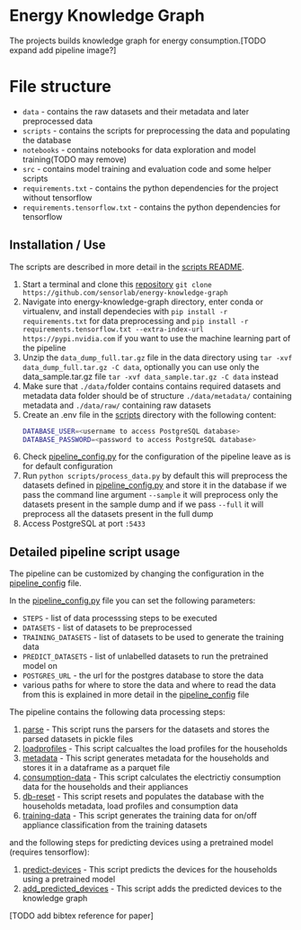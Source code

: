 # Energy Knowledge Graph

The projects builds knowledge graph for energy consumption.[TODO expand add pipeline image?]

# File structure

- `data` - contains the raw datasets and their metadata and later preprocessed data
- `scripts` - contains the scripts for preprocessing the data and populating the database
- `notebooks` - contains notebooks for data exploration and model training(TODO may remove)
- `src` - contains model training and evaluation code and some helper scripts
- `requirements.txt` - contains the python dependencies for the project without tensorflow
- `requirements.tensorflow.txt` - contains the python dependencies for tensorflow



## Installation / Use

The scripts are described in more detail in the [scripts README](src/README.md).


1. Start a terminal and clone this [repository](https://github.com/sensorlab/energy-knowledge-graph) `git clone https://github.com/sensorlab/energy-knowledge-graph`
2. Navigate into energy-knowledge-graph directory, enter conda or virtualenv, and install dependecies with `pip install -r requirements.txt` for data preprocessing 
and `pip install -r requirements.tensorflow.txt --extra-index-url https://pypi.nvidia.com` if you want to use the machine learning part of the pipeline
3. Unzip the `data_dump_full.tar.gz` file in the data directory using `tar -xvf data_dump_full.tar.gz -C data`, optionally you can use only the data_sample.tar.gz file `tar -xvf data_sample.tar.gz -C data` instead 
4. Make sure that `./data/`folder contains contains required datasets and metadata data folder should be of structure `./data/metadata/` containing metadata and `./data/raw/` containing raw datasets
5. Create an .env file in the [scripts](./scripts/) directory with the following content:
    ```bash
    DATABASE_USER=<username to access PostgreSQL database>
    DATABASE_PASSWORD=<password to access PostgreSQL database>
    ```
6. Check [pipeline_config.py](./scripts/pipeline_config.py) for the configuration of the pipeline leave as is for default configuration
7. Run `python scripts/process_data.py` by default this will preprocess the datasets defined in [pipeline_config.py](./scripts/pipeline_config.py) and store it in the database if we pass the command line argument `--sample` it will preprocess only the datasets present in the sample dump and if we pass `--full` it will preprocess all the datasets present in the full dump
8. Access PostgreSQL at port `:5433`



## Detailed pipeline script usage

The pipeline can be customized by changing the configuration in the [pipeline_config](./scripts/pipeline_config.py) file.

In the [pipeline_config.py](./scripts/pipeline_config.py) file you can set the following parameters:





- `STEPS` - list of data processsing steps to be executed
- `DATASETS` - list of datasets to be preprocessed
- `TRAINING_DATASETS` - list of datasets to be used to generate the training data
- `PREDICT_DATASETS` - list of unlabelled datasets to run the pretrained model on
- `POSTGRES_URL` - the url for the postgres database to store the data
- various paths for where to store the data and where to read the data from this is explained in more detail in the [pipeline_config](./scripts/pipeline_config.py) file


The pipeline contains the following data processing steps:

1. [parse](src/run_parsers.py) - This script runs the parsers for the datasets and stores the parsed datasets in pickle files
2. [loadprofiles](src/loadprofiles.py) - This script calcualtes the load profiles for the households
3. [metadata](src/generate_metadata.py) - This script generates metadata for the households and stores it in a dataframe as a parquet file
4. [consumption-data](./scripts/consumption_data.py) - This script calculates the electrictiy consumption data for the households and their appliances
5. [db-reset](./scripts/db_reset.py) - This script resets and populates the database with the households metadata, load profiles and consumption data
6. [training-data](src/generate_training_data.py) - This script generates the training data for on/off appliance classification from the training datasets

and the following steps for predicting devices using a pretrained model (requires tensorflow):

1. [predict-devices](src/label_datasets.py) - This script predicts the devices for the households using a pretrained model
2. [add_predicted_devices](src/add_predicted_devices.py) - This script adds the predicted devices to the knowledge graph



[TODO add bibtex reference for paper]